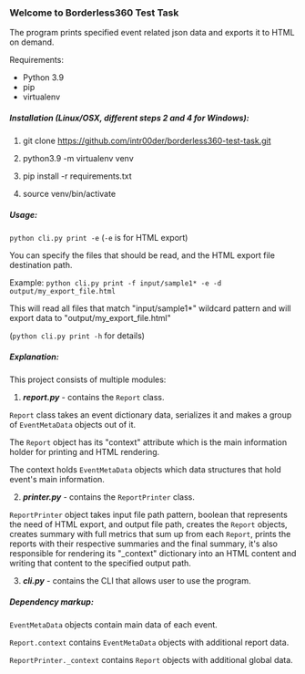 <h3>Welcome to Borderless360 Test Task</h3>

The program prints specified event related json data 
and exports it to HTML on demand.

Requirements: 
- Python 3.9
- pip
- virtualenv

<h5>Installation (Linux/OSX, different steps 2 and 4 for Windows):</h5>

1. git clone https://github.com/intr00der/borderless360-test-task.git

2. python3.9 -m virtualenv venv
 
3. pip install -r requirements.txt

4. source venv/bin/activate

<h5>Usage:</h5>

```python cli.py print -e``` (```-e``` is for HTML export)

You can specify the files that should be read,
and the HTML export file destination path.

Example: ```python cli.py print -f input/sample1* -e -d output/my_export_file.html```

This will read all files that match "input/sample1*" wildcard pattern and will export data to "output/my_export_file.html"

(```python cli.py print -h``` for details)


<h5>Explanation:</h5>

This project consists of multiple modules:
1. **_report.py_** - contains  the ```Report``` class.

```Report``` class takes an event dictionary data, serializes it and makes a group of ```EventMetaData``` objects out of it.

The ```Report``` object has its "context" attribute which is the main information holder for printing and HTML rendering.

The context holds ```EventMetaData``` objects which data structures that hold event's main information.


2. _**printer.py**_ - contains the ```ReportPrinter``` class.

```ReportPrinter``` object takes input file path pattern, boolean that represents the need of HTML export, and output file path,
creates the ```Report``` objects, creates summary with full metrics that sum up from each ```Report```,
prints the reports with their respective summaries and the final summary, it's also responsible for rendering its "_context" dictionary into an HTML content
and writing that content to the specified output path.

3. **_cli.py_** - contains the CLI that allows user to use the program.

<h5>Dependency markup:</h5> 

```EventMetaData``` objects contain main data of each event.

```Report.context``` contains ```EventMetaData``` objects with additional report data.

```ReportPrinter._context``` contains ```Report``` objects with additional global data.
